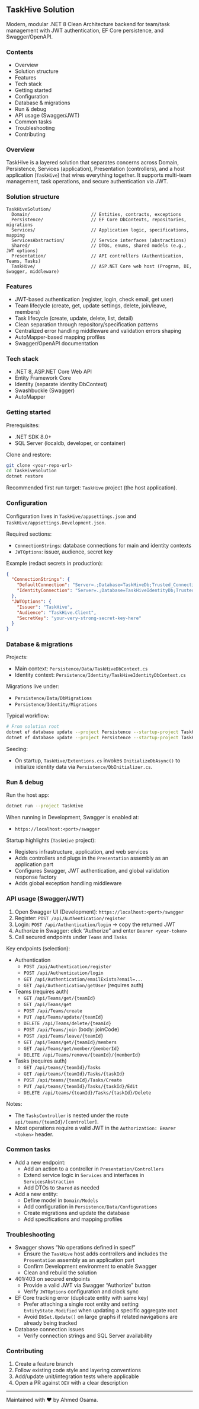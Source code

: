 ## TaskHive Solution

Modern, modular .NET 8 Clean Architecture backend for team/task management with JWT authentication, EF Core persistence, and Swagger/OpenAPI.

### Contents
- Overview
- Solution structure
- Features
- Tech stack
- Getting started
- Configuration
- Database & migrations
- Run & debug
- API usage (Swagger/JWT)
- Common tasks
- Troubleshooting
- Contributing

### Overview
TaskHive is a layered solution that separates concerns across Domain, Persistence, Services (application), Presentation (controllers), and a host application (`TaskHive`) that wires everything together. It supports multi-team management, task operations, and secure authentication via JWT.

### Solution structure
```
TaskHiveSolution/
  Domain/                       // Entities, contracts, exceptions
  Persistence/                  // EF Core DbContexts, repositories, migrations
  Services/                     // Application logic, specifications, mapping
  ServicesAbstraction/          // Service interfaces (abstractions)
  Shared/                       // DTOs, enums, shared models (e.g., JWT options)
  Presentation/                 // API controllers (Authentication, Teams, Tasks)
  TaskHive/                     // ASP.NET Core web host (Program, DI, Swagger, middleware)
```

### Features
- JWT-based authentication (register, login, check email, get user)
- Team lifecycle (create, get, update settings, delete, join/leave, members)
- Task lifecycle (create, update, delete, list, detail)
- Clean separation through repository/specification patterns
- Centralized error handling middleware and validation errors shaping
- AutoMapper-based mapping profiles
- Swagger/OpenAPI documentation

### Tech stack
- .NET 8, ASP.NET Core Web API
- Entity Framework Core
- Identity (separate identity DbContext)
- Swashbuckle (Swagger)
- AutoMapper

### Getting started
Prerequisites:
- .NET SDK 8.0+
- SQL Server (localdb, developer, or container)

Clone and restore:
```bash
git clone <your-repo-url>
cd TaskHiveSolution
dotnet restore
```

Recommended first run target: `TaskHive` project (the host application).

### Configuration
Configuration lives in `TaskHive/appsettings.json` and `TaskHive/appsettings.Development.json`.

Required sections:
- `ConnectionStrings`: database connections for main and identity contexts
- `JWTOptions`: issuer, audience, secret key

Example (redact secrets in production):
```json
{
  "ConnectionStrings": {
    "DefaultConnection": "Server=.;Database=TaskHiveDb;Trusted_Connection=True;TrustServerCertificate=True;",
    "IdentityConnection": "Server=.;Database=TaskHiveIdentityDb;Trusted_Connection=True;TrustServerCertificate=True;"
  },
  "JWTOptions": {
    "Issuer": "TaskHive",
    "Audience": "TaskHive.Client",
    "SecretKey": "your-very-strong-secret-key-here"
  }
}
```

### Database & migrations
Projects:
- Main context: `Persistence/Data/TaskHiveDbContext.cs`
- Identity context: `Persistence/Identity/TaskHiveIdentityDbContext.cs`

Migrations live under:
- `Persistence/Data/DbMigrations`
- `Persistence/Identity/Migrations`

Typical workflow:
```bash
# From solution root
dotnet ef database update --project Persistence --startup-project TaskHive --context TaskHiveDbContext
dotnet ef database update --project Persistence --startup-project TaskHive --context TaskHiveIdentityDbContext
```

Seeding:
- On startup, `TaskHive/Extentions.cs` invokes `InitializeDbAsync()` to initialize identity data via `Persistence/DbInitializer.cs`.

### Run & debug
Run the host app:
```bash
dotnet run --project TaskHive
```

When running in Development, Swagger is enabled at:
- `https://localhost:<port>/swagger`

Startup highlights (`TaskHive` project):
- Registers infrastructure, application, and web services
- Adds controllers and plugs in the `Presentation` assembly as an application part
- Configures Swagger, JWT authentication, and global validation response factory
- Adds global exception handling middleware

### API usage (Swagger/JWT)
1) Open Swagger UI (Development): `https://localhost:<port>/swagger`
2) Register: `POST /api/Authentication/register`
3) Login: `POST /api/Authentication/login` → copy the returned JWT
4) Authorize in Swagger: click “Authorize” and enter `Bearer <your-token>`
5) Call secured endpoints under `Teams` and `Tasks`

Key endpoints (selection):
- Authentication
  - `POST /api/Authentication/register`
  - `POST /api/Authentication/login`
  - `GET /api/Authentication/emailExists?email=...`
  - `GET /api/Authentication/getUser` (requires auth)
- Teams (requires auth)
  - `GET /api/Teams/get/{teamId}`
  - `GET /api/Teams/get`
  - `POST /api/Teams/create`
  - `PUT /api/Teams/update/{teamId}`
  - `DELETE /api/Teams/delete/{teamId}`
  - `POST /api/Teams/join` (body: joinCode)
  - `POST /api/Teams/leave/{teamId}`
  - `GET /api/Teams/get/{teamId}/members`
  - `GET /api/Teams/get/member/{memberId}`
  - `DELETE /api/Teams/remove/{teamId}/{memberId}`
- Tasks (requires auth)
  - `GET /api/teams/{teamId}/Tasks`
  - `GET /api/teams/{teamId}/Tasks/{taskId}`
  - `POST /api/teams/{teamId}/Tasks/Create`
  - `PUT /api/teams/{teamId}/Tasks/{taskId}/Edit`
  - `DELETE /api/teams/{teamId}/Tasks/{taskId}/Delete`

Notes:
- The `TasksController` is nested under the route `api/teams/{teamId}/[controller]`.
- Most operations require a valid JWT in the `Authorization: Bearer <token>` header.

### Common tasks
- Add a new endpoint:
  - Add an action to a controller in `Presentation/Controllers`
  - Extend service logic in `Services` and interfaces in `ServicesAbstraction`
  - Add DTOs to `Shared` as needed
- Add a new entity:
  - Define model in `Domain/Models`
  - Add configuration in `Persistence/Data/Configurations`
  - Create migrations and update the database
  - Add specifications and mapping profiles

### Troubleshooting
- Swagger shows “No operations defined in spec!”
  - Ensure the `TaskHive` host adds controllers and includes the `Presentation` assembly as an application part
  - Confirm Development environment to enable Swagger
  - Clean and rebuild the solution
- 401/403 on secured endpoints
  - Provide a valid JWT via Swagger “Authorize” button
  - Verify `JWTOptions` configuration and clock sync
- EF Core tracking error (duplicate entity with same key)
  - Prefer attaching a single root entity and setting `EntityState.Modified` when updating a specific aggregate root
  - Avoid `DbSet.Update()` on large graphs if related navigations are already being tracked
- Database connection issues
  - Verify connection strings and SQL Server availability

### Contributing
1) Create a feature branch
2) Follow existing code style and layering conventions
3) Add/update unit/integration tests where applicable
4) Open a PR against `DEV` with a clear description

---
Maintained with ❤️ by Ahmed Osama.


